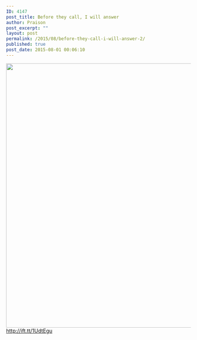 ```yaml
---
ID: 4147
post_title: Before they call, I will answer
author: Praison
post_excerpt: ""
layout: post
permalink: /2015/08/before-they-call-i-will-answer-2/
published: true
post_date: 2015-08-01 00:06:10
---
```

<img src="http://ift.tt/1JBDghM" class="aligncenter size-large" width="720"><br>
http://ift.tt/1UdtEgu